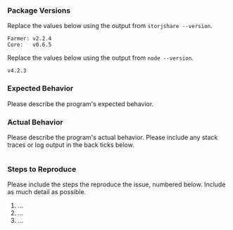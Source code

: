 ### Package Versions

Replace the values below using the output from `storjshare --version`.

```
Farmer: v2.2.4
Core:   v0.6.5
```

Replace the values below using the output from `node --version`.

```
v4.2.3
```

### Expected Behavior

Please describe the program's expected behavior.

### Actual Behavior

Please describe the program's actual behavior. Please include any stack traces
or log output in the back ticks below.

```

```

### Steps to Reproduce

Please include the steps the reproduce the issue, numbered below. Include as
much detail as possible.

1. ...
2. ...
3. ...
